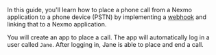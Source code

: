 In this guide, you'll learn how to place a phone call from a Nexmo application to a phone device (PSTN) by implementing a [webhook](concepts/guides/webhooks) and linking that to a Nexmo application.

You will create an app to place a call. The app will automatically log in a user called `Jane`. After logging in, Jane is able to place and end a call.